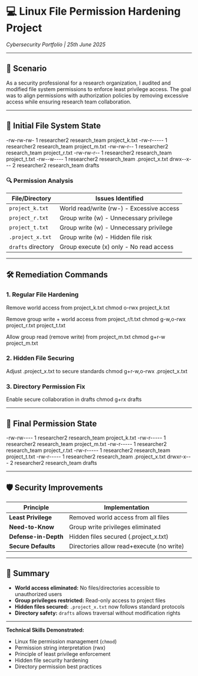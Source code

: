 # 💻 Linux File Permission Hardening Project  
*Cybersecurity Portfolio | 25th June 2025*

---

## 🏢 Scenario

As a security professional for a research organization, I audited and modified file system permissions to enforce least privilege access. The goal was to align permissions with authorization policies by removing excessive access while ensuring research team collaboration.

---

## 🐧 Initial File System State

-rw-rw-rw- 1 researcher2 research_team project_k.txt
-rw-r----- 1 researcher2 research_team project_m.txt
-rw-rw-r-- 1 researcher2 research_team project_r.txt
-rw-rw-r-- 1 researcher2 research_team project_t.txt
-rw--w---- 1 researcher2 research_team .project_x.txt
drwx--x--- 2 researcher2 research_team drafts


### 🔍 Permission Analysis
| File/Directory       | Issues Identified                          |
|----------------------|--------------------------------------------|
| `project_k.txt`      | World read/write (rw-) - Excessive access |
| `project_r.txt`      | Group write (w) - Unnecessary privilege   |
| `project_t.txt`      | Group write (w) - Unnecessary privilege   |
| `.project_x.txt`     | Group write (w) - Hidden file risk        |
| `drafts` directory   | Group execute (x) only - No read access   |

---

## 🛠️ Remediation Commands

### 1. Regular File Hardening
Remove world access from project_k.txt
chmod o-rwx project_k.txt

Remove group write + world access from project_r/t.txt
chmod g-w,o-rwx project_r.txt project_t.txt

Allow group read (remove write) from project_m.txt
chmod g+r-w project_m.txt


### 2. Hidden File Securing
Adjust .project_x.txt to secure standards
chmod g+r-w,o-rwx .project_x.txt


### 3. Directory Permission Fix
Enable secure collaboration in drafts
chmod g+rx drafts

---

## 🔐 Final Permission State
-rw-rw---- 1 researcher2 research_team project_k.txt
-rw-r----- 1 researcher2 research_team project_m.txt
-rw-r----- 1 researcher2 research_team project_r.txt
-rw-r----- 1 researcher2 research_team project_t.txt
-rw-r----- 1 researcher2 research_team .project_x.txt
drwxr-x--- 2 researcher2 research_team drafts

---

## 🛡️ Security Improvements

| Principle              | Implementation                             |
|------------------------|--------------------------------------------|
| **Least Privilege**    | Removed world access from all files        |
| **Need-to-Know**       | Group write privileges eliminated          |
| **Defense-in-Depth**   | Hidden files secured (.project_x.txt)     |
| **Secure Defaults**    | Directories allow read+execute (no write) |

---

## 📝 Summary

- **World access eliminated:** No files/directories accessible to unauthorized users
- **Group privileges restricted:** Read-only access to project files
- **Hidden files secured:** `.project_x.txt` now follows standard protocols
- **Directory safety:** `drafts` allows traversal without modification rights

---

**Technical Skills Demonstrated:**  
- Linux file permission management (`chmod`)  
- Permission string interpretation (rwx)  
- Principle of least privilege enforcement  
- Hidden file security hardening  
- Directory permission best practices  
